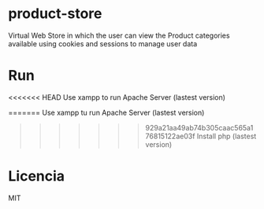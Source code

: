 # product-store
Virtual Web Store in which the user can view the Product categories available using cookies and sessions to manage user data

# Run
<<<<<<< HEAD
Use xampp to run Apache Server (lastest version)

=======
Use xampp tu run Apache Server (lastest version)
>>>>>>> 929a21aa49ab74b305caac565a176815122ae03f
Install php (lastest version)

 # Licencia
 MIT




 


